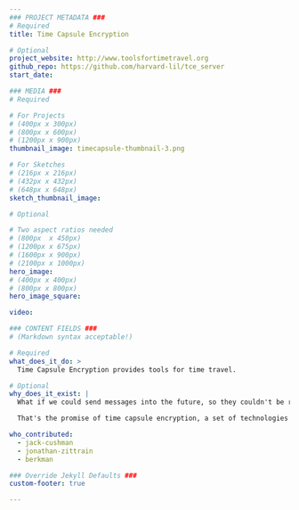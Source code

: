 ```yaml
---
### PROJECT METADATA ###
# Required
title: Time Capsule Encryption

# Optional
project_website: http://www.toolsfortimetravel.org
github_repo: https://github.com/harvard-lil/tce_server
start_date:

### MEDIA ###
# Required

# For Projects
# (400px x 300px)
# (800px x 600px)
# (1200px x 900px)
thumbnail_image: timecapsule-thumbnail-3.png

# For Sketches
# (216px x 216px)
# (432px x 432px)
# (648px x 648px)
sketch_thumbnail_image:

# Optional

# Two aspect ratios needed
# (800px  x 450px)
# (1200px x 675px)
# (1600px x 900px)
# (2100px x 1000px)
hero_image:
# (400px x 400px)
# (800px x 800px)
hero_image_square:

video:

### CONTENT FIELDS ###
# (Markdown syntax acceptable!)

# Required
what_does_it_do: >
  Time Capsule Encryption provides tools for time travel.

# Optional
why_does_it_exist: |
  What if we could send messages into the future, so they couldn't be read until a particular date or event?

  That's the promise of time capsule encryption, a set of technologies for securely storing secrets among distributed archives.

who_contributed:
  - jack-cushman
  - jonathan-zittrain
  - berkman

### Override Jekyll Defaults ###
custom-footer: true

---
```

